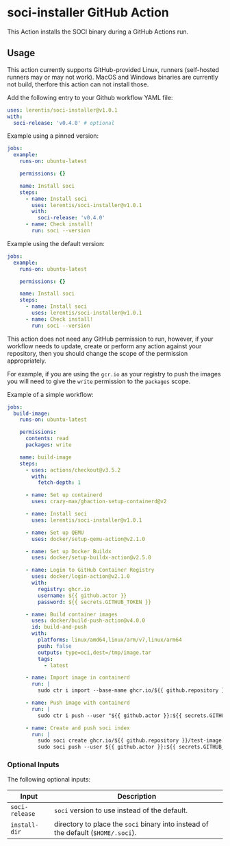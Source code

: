 # soci-installer GitHub Action

This Action installs the SOCI binary during a GitHub Actions run.

## Usage

This action currently supports GitHub-provided Linux, runners (self-hosted runners may or may not work).
MacOS and Windows binaries are currently not build, therfore this action can not install those.

Add the following entry to your Github workflow YAML file:

```yaml
uses: lerentis/soci-installer@v1.0.1
with:
  soci-release: 'v0.4.0' # optional
```

Example using a pinned version:

```yaml
jobs:
  example:
    runs-on: ubuntu-latest

    permissions: {}

    name: Install soci
    steps:
      - name: Install soci
        uses: lerentis/soci-installer@v1.0.1
        with:
          soci-release: 'v0.4.0'
      - name: Check install!
        run: soci --version
```

Example using the default version:

```yaml
jobs:
  example:
    runs-on: ubuntu-latest

    permissions: {}

    name: Install soci
    steps:
      - name: Install soci
        uses: lerentis/soci-installer@v1.0.1
      - name: Check install!
        run: soci --version
```

This action does not need any GitHub permission to run, however, if your workflow needs to update, create or perform any
action against your repository, then you should change the scope of the permission appropriately.

For example, if you are using the `gcr.io` as your registry to push the images you will need to give the `write` permission
to the `packages` scope.

Example of a simple workflow:

```yaml
jobs:
  build-image:
    runs-on: ubuntu-latest

    permissions:
      contents: read
      packages: write

    name: build-image
    steps:
      - uses: actions/checkout@v3.5.2
        with:
          fetch-depth: 1

      - name: Set up containerd
        uses: crazy-max/ghaction-setup-containerd@v2

      - name: Install soci
        uses: lerentis/soci-installer@v1.0.1

      - name: Set up QEMU
        uses: docker/setup-qemu-action@v2.1.0

      - name: Set up Docker Buildx
        uses: docker/setup-buildx-action@v2.5.0

      - name: Login to GitHub Container Registry
        uses: docker/login-action@v2.1.0
        with:
          registry: ghcr.io
          username: ${{ github.actor }}
          password: ${{ secrets.GITHUB_TOKEN }}

      - name: Build container images
        uses: docker/build-push-action@v4.0.0
        id: build-and-push
        with:
          platforms: linux/amd64,linux/arm/v7,linux/arm64
          push: false
          outputs: type=oci,dest=/tmp/image.tar
          tags:
            - latest

      - name: Import image in containerd
        run: |
          sudo ctr i import --base-name ghcr.io/${{ github.repository }}/test-image --digests --all-platforms /tmp/image.tar

      - name: Push image with containerd
        run: |
          sudo ctr i push --user "${{ github.actor }}:${{ secrets.GITHUB_TOKEN }}" ghcr.io/${{ github.repository }}/test-image:latest

      - name: Create and push soci index
        run: |
          sudo soci create ghcr.io/${{ github.repository }}/test-image:latest
          sudo soci push --user ${{ github.actor }}:${{ secrets.GITHUB_TOKEN }} ghcr.io/${{ github.repository }}/test-image:latest

```

### Optional Inputs
The following optional inputs:

| Input | Description |
| --- | --- |
| `soci-release` | `soci` version to use instead of the default. |
| `install-dir` | directory to place the `soci` binary into instead of the default (`$HOME/.soci`). |
